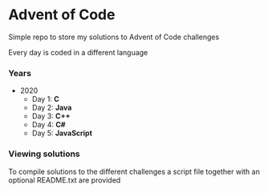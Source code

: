 # Advent of Code

Simple repo to store my solutions to Advent of Code challenges

Every day is coded in a different language

### Years

- 2020
    - Day 1: **C**
    - Day 2: **Java**
    - Day 3: **C++**
    - Day 4: **C#**
    - Day 5: **JavaScript**

### Viewing solutions

To compile solutions to the different challenges a script file together with an optional README.txt are provided

